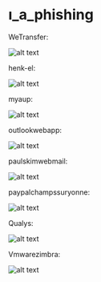 # ı_a_phishing

WeTransfer: 

![alt text](https://github.com/Joefreedy/I_a_phishing/blob/master/img/wetransfer.png "WeTransfer")

henk-el: 

![alt text](https://github.com/Joefreedy/I_a_phishing/blob/master/img/henk-el.PNG "henk-el")

myaup: 

![alt text](https://github.com/Joefreedy/I_a_phishing/blob/master/img/myaup.PNG "myaup")

outlookwebapp: 

![alt text](https://github.com/Joefreedy/I_a_phishing/blob/master/img/outlookwebapp.PNG "outlookwebapp")

paulskimwebmail: 

![alt text](https://github.com/Joefreedy/I_a_phishing/blob/master/img/paulskimwebmail.png "paulskimwebmail")

paypalchampssuryonne: 

![alt text](https://github.com/Joefreedy/I_a_phishing/blob/master/img/paypachampssuryonne.PNG "paypalchampssuryonne")

Qualys: 

![alt text](https://github.com/Joefreedy/I_a_phishing/blob/master/img/qualys.PNG "Qualys")

Vmwarezimbra: 

![alt text](https://github.com/Joefreedy/I_a_phishing/blob/master/img/Vmwarezimbra.PNG "Vmwarezimbra")
